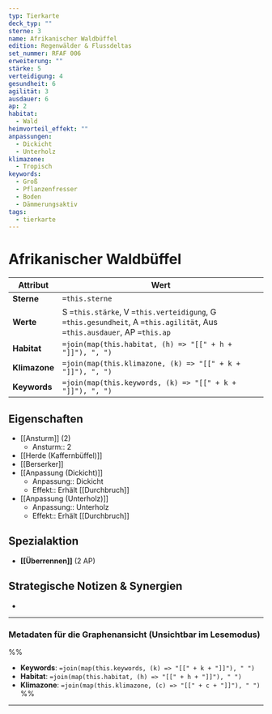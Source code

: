```yaml
---
typ: Tierkarte
deck_typ: ""
sterne: 3
name: Afrikanischer Waldbüffel
edition: Regenwälder & Flussdeltas
set_nummer: RFAF 006
erweiterung: ""
stärke: 5
verteidigung: 4
gesundheit: 6
agilität: 3
ausdauer: 6
ap: 2
habitat:
  - Wald
heimvorteil_effekt: ""
anpassungen:
  - Dickicht
  - Unterholz
klimazone:
  - Tropisch
keywords:
  - Groß
  - Pflanzenfresser
  - Boden
  - Dämmerungsaktiv
tags:
  - tierkarte
---
```


# Afrikanischer Waldbüffel

| Attribut | Wert |
|---|---|
| **Sterne** | `=this.sterne` |
| **Werte** | S `=this.stärke`, V `=this.verteidigung`, G `=this.gesundheit`, A `=this.agilität`, Aus `=this.ausdauer`, AP `=this.ap` |
| **Habitat** | `=join(map(this.habitat, (h) => "[[" + h + "]]"), ", ")` |
| **Klimazone**| `=join(map(this.klimazone, (k) => "[[" + k + "]]"), ", ")` |
| **Keywords** | `=join(map(this.keywords, (k) => "[[" + k + "]]"), ", ")` |

## Eigenschaften

- [[Ansturm]] (2)
	- Ansturm:: 2
- [[Herde (Kaffernbüffel)]]
- [[Berserker]]
- [[Anpassung (Dickicht)]]
	- Anpassung:: Dickicht
	- Effekt:: Erhält [[Durchbruch]]
- [[Anpassung (Unterholz)]]
	- Anpassung:: Unterholz
	- Effekt:: Erhält [[Durchbruch]]



## Spezialaktion

- **[[Überrennen]]** (2 AP)

## Strategische Notizen & Synergien

-

---
### Metadaten für die Graphenansicht (Unsichtbar im Lesemodus)
%%
- **Keywords**: `=join(map(this.keywords, (k) => "[[" + k + "]]"), " ")`
- **Habitat**: `=join(map(this.habitat, (h) => "[[" + h + "]]"), " ")`
- **Klimazone**: `=join(map(this.klimazone, (c) => "[[" + c + "]]"), " ")`
%%
---